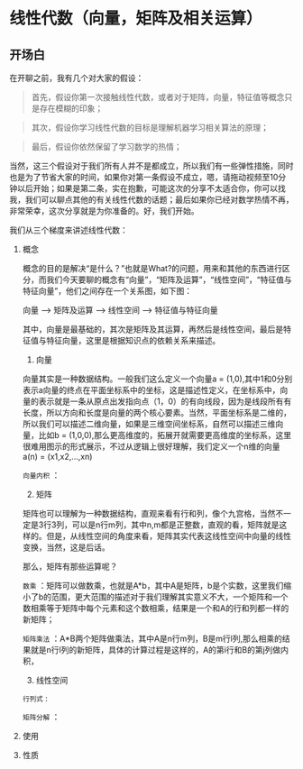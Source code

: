 
# 线性代数（向量，矩阵及相关运算）

## 开场白
在开聊之前，我有几个对大家的假设：
> 首先，假设你第一次接触线性代数，或者对于矩阵，向量，特征值等概念只是存在模糊的印象；

> 其次，假设你学习线性代数的目标是理解机器学习相关算法的原理；

> 最后，假设你依然保留了学习数学的热情；

当然，这三个假设对于我们所有人并不是都成立，所以我们有一些弹性措施，同时也是为了节省大家的时间，如果你对第一条假设不成立，嗯，请拖动视频至10分钟以后开始；如果是第二条，实在抱歉，可能这次的分享不太适合你，你可以找我，我们可以聊点其他的有关线性代数的话题；最后如果你已经对数学热情不再，非常荣幸，这次分享就是为你准备的。好，我们开始。

我们从三个梯度来讲述线性代数：

1. 概念

   概念的目的是解决“是什么？”也就是What?的问题，用来和其他的东西进行区分，而我们今天要聊的概念有“向量”，“矩阵及运算”，“线性空间”，“特征值与特征向量”，他们之间存在一个关系图，如下图：
   
   向量 --> 矩阵及运算 --> 线性空间 --> 特征值与特征向量 

   其中，向量是最基础的，其次是矩阵及其运算，再然后是线性空间，最后是特征值与特征向量，这里是根据知识点的依赖关系来描述。

   1. 向量

   向量其实是一种数据结构。一般我们这么定义一个向量a = (1,0),其中1和0分别表示a向量的终点在平面坐标系中的坐标，这是描述性定义，在坐标系中，向量的表示就是一条从原点出发指向点（1，0）的有向线段，因为是线段所有有长度，所以方向和长度是向量的两个核心要素。当然，平面坐标系是二维的，所以我们可以描述二维向量，如果是三维空间坐标系，自然可以描述三维向量，比如b = (1,0,0),那么更高维度的，拓展开就需要更高维度的坐标系，这里很难用图示的形式展示，不过从逻辑上很好理解，我们定义一个n维的向量a(n) = (x1,x2,...,xn)

   `` 向量内积 `` ：


   2. 矩阵

   矩阵也可以理解为一种数据结构，直观来看有行和列，像个九宫格，当然不一定是3行3列，可以是n行m列，其中n,m都是正整数，直观的看，矩阵就是这样的。但是，从线性空间的角度来看，矩阵其实代表这线性空间中向量的线性变换，当然，这是后话。

   那么，矩阵有那些运算呢？
   
   `` 数乘 `` ：矩阵可以做数乘，也就是A*b，其中A是矩阵，b是个实数，这里我们缩小了b的范围，更大范围的描述对于我们理解其实意义不大，一个矩阵和一个数相乘等于矩阵中每个元素和这个数相乘，结果是一个和A的行和列都一样的新矩阵；


   `` 矩阵乘法 `` ：A*B两个矩阵做乘法，其中A是n行m列，B是m行l列,那么相乘的结果就是n行l列的新矩阵，具体的计算过程是这样的，A的第i行和B的第j列做内积，

   3. 线性空间

   

   `` 行列式 `` :

   `` 矩阵分解 `` ：

    






2. 使用


3. 性质
